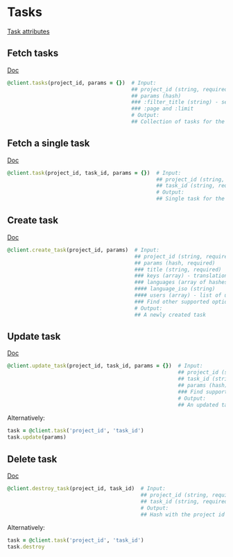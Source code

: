 # Tasks

[Task attributes](https://app.lokalise.com/api2docs/curl/#resource-tasks)

## Fetch tasks

[Doc](https://app.lokalise.com/api2docs/curl/#transition-list-all-tasks-get)

```ruby
@client.tasks(project_id, params = {})  # Input:
                                        ## project_id (string, required)
                                        ## params (hash)
                                        ### :filter_title (string) - set title filter for the list
                                        ### :page and :limit
                                        # Output:
                                        ## Collection of tasks for the project
```

## Fetch a single task

[Doc](https://app.lokalise.com/api2docs/curl/#transition-retrieve-a-task-get)

```ruby
@client.task(project_id, task_id, params = {})  # Input:
                                                ## project_id (string, required)
                                                ## task_id (string, required)
                                                # Output:
                                                ## Single task for the project
```

## Create task

[Doc](https://app.lokalise.com/api2docs/curl/#transition-create-a-task-post)

```ruby
@client.create_task(project_id, params)  # Input:
                                         ## project_id (string, required)
                                         ## params (hash, required)
                                         ### title (string, required)
                                         ### keys (array) - translation key ids. Required if "parent_task_id" is not specified
                                         ### languages (array of hashes, required)
                                         #### language_iso (string)
                                         #### users (array) - list of users identifiers, assigned to work on the language
                                         ### Find other supported options at https://app.lokalise.com/api2docs/curl/#transition-create-a-task-post
                                         # Output:
                                         ## A newly created task

```

## Update task

[Doc](https://app.lokalise.com/api2docs/curl/#transition-update-a-task-put)

```ruby
@client.update_task(project_id, task_id, params = {})  # Input:
                                                       ## project_id (string, required)
                                                       ## task_id (string or integer, required)
                                                       ## params (hash)
                                                       ### Find supported params at https://app.lokalise.com/api2docs/curl/#transition-update-a-task-put
                                                       # Output:
                                                       ## An updated task

```

Alternatively:

```ruby
task = @client.task('project_id', 'task_id')
task.update(params)
```

## Delete task

[Doc](https://app.lokalise.com/api2docs/curl/#transition-delete-a-task-delete)

```ruby
@client.destroy_task(project_id, task_id)  # Input:
                                           ## project_id (string, required)
                                           ## task_id (string, required)
                                           # Output:
                                           ## Hash with the project id and "task_deleted" set to "true"

```

Alternatively:

```ruby
task = @client.task('project_id', 'task_id')
task.destroy
```
